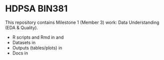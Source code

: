 # HDPSA BIN381

This repository contains Milestone 1 (Member 3) work: Data Understanding (EDA & Quality).

- R scripts and Rmd in  and 
- Datasets in 
- Outputs (tables/plots) in 
- Docs in 
